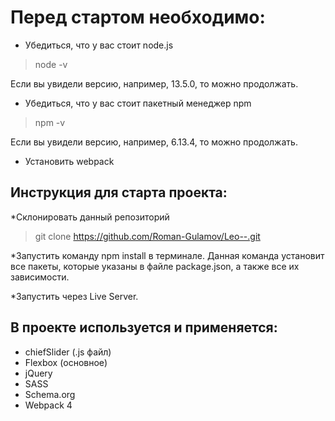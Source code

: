# Перед стартом необходимо:
*  Убедиться, что у вас стоит node.js

>node -v

Если вы увидели версию, например, 13.5.0, то можно продолжать.
 
*  Убедиться, что у вас стоит пакетный менеджер npm

>npm -v

Если вы увидели версию, например, 6.13.4, то можно продолжать.

* Установить webpack 

## Инструкция для старта проекта:

*Склонировать данный репозиторий
>git clone https://github.com/Roman-Gulamov/Leo--.git

*Запустить команду npm install в терминале. Данная команда установит все пакеты, которые указаны в файле
package.json, а также все их зависимости.

*Запустить через Live Server.

## В проекте используется и применяется:

* chiefSlider (.js файл)
* Flexbox (основное)
* jQuery
* SASS
* Schema.org
* Webpack 4
